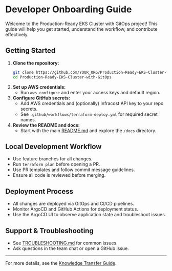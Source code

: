 # Developer Onboarding Guide

Welcome to the Production-Ready EKS Cluster with GitOps project! This guide will help you get started, understand the workflow, and contribute effectively.

## Getting Started
1. **Clone the repository:**
   ```bash
   git clone https://github.com/YOUR_ORG/Production-Ready-EKS-Cluster-with-GitOps.git
   cd Production-Ready-EKS-Cluster-with-GitOps
   ```
2. **Set up AWS credentials:**
   - Run `aws configure` and enter your access keys and default region.
3. **Configure GitHub secrets:**
   - Add AWS credentials and (optionally) Infracost API key to your repo secrets.
   - See `.github/workflows/terraform-deploy.yml` for required secret names.
4. **Review the README and docs:**
   - Start with the main [README.md](../README.md) and explore the `/docs` directory.

## Local Development Workflow
- Use feature branches for all changes.
- Run `terraform plan` before opening a PR.
- Use PR templates and follow commit message guidelines.
- Ensure all code is reviewed before merging.

## Deployment Process
- All changes are deployed via GitOps and CI/CD pipelines.
- Monitor ArgoCD and GitHub Actions for deployment status.
- Use the ArgoCD UI to observe application state and troubleshoot issues.

## Support & Troubleshooting
- See [TROUBLESHOOTING.md](../TROUBLESHOOTING.md) for common issues.
- Ask questions in the team chat or open a GitHub issue.

---

For more details, see the [Knowledge Transfer Guide](knowledge-transfer.md).

